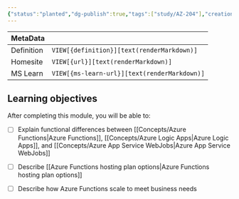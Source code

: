 ```yaml
---
{"status":"planted","dg-publish":true,"tags":["study/AZ-204"],"creation_date":"2024-05-07 12:18","definition":"undefined","ms-learn-url":"undefined","url":"undefined","aliases":null,"permalink":"/study/az-204-explore-azure-functions/","dgPassFrontmatter":true}
---
```



| MetaData   |                                              |
| ---------- | -------------------------------------------- |
| Definition | `VIEW[{definition}][text(renderMarkdown)]`   |
| Homesite   | `VIEW[{url}][text(renderMarkdown)]`          |
| MS Learn   | `VIEW[{ms-learn-url}][text(renderMarkdown)]` |

## Learning objectives

After completing this module, you will be able to:

- [ ] Explain functional differences between [[Concepts/Azure Functions\|Azure Functions]], [[Concepts/Azure Logic Apps\|Azure Logic Apps]], and [[Concepts/Azure App Service WebJobs\|Azure App Service WebJobs]]
- [ ] Describe [[Azure Functions hosting plan options\|Azure Functions hosting plan options]]
- [ ] Describe how Azure Functions scale to meet business needs

